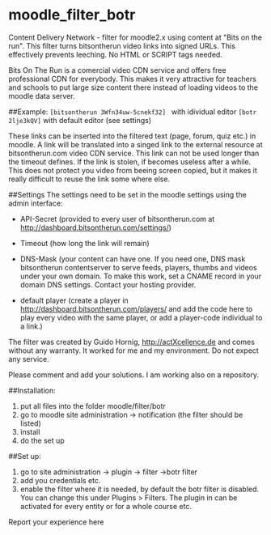 moodle_filter_botr
=================
Content Delivery Network - filter for moodle2.x using content at "Bits on the run".
This filter turns bitsontherun video links into signed URLs. This effectively prevents leeching.
No HTML or SCRIPT tags needed.

Bits On The Run is a comercial video CDN service and offers free professional CDN for everybody.
This makes it very attractive for teachers and schools to put large size content there instead of
loading videos to the moodle data server.

##Example:
`[bitsontherun 3Wfn34uw-5cnekf32] ` with idividual editor
`[botr 2lje3kQV]` with default editor (see settings)

These links can be inserted into the filtered text (page, forum, quiz etc.)  in moodle.
A link will be translated into a singed link to the external resource at bitsontherun.com video CDN service.
This link can not be used longer than the timeout defines. If the link is stolen, if becomes useless after a while.
This does not protect you video from beeing screen copied, but it makes it really difficult to reuse the link some where else.

##Settings
The settings need to be set in the moodle settings using the admin interface:

* API-Secret (provided to every user of bitsontherun.com at http://dashboard.bitsontherun.com/settings/)
 
* Timeout (how long the link will remain)

* DNS-Mask (your content can have one. If you need one, DNS mask bitsontherun contentserver to serve feeds,
           players, thumbs and videos under your own domain. To make this work, set a CNAME record in your 
           domain DNS settings. Contact your hosting provider. 
           
* default player (create a player in http://dashboard.bitsontherun.com/players/ and add the code here to play 
                 every video with the same player, or add a player-code individual to a link.)

The filter was created by Guido Hornig, http://actXcellence.de and comes without any warranty.
It worked for me and my environment. Do not expect any service.

Please comment and add your solutions.
I am working also on a repository.

##Installation:
1. put all files into the folder moodle/filter/botr
2. go to moodle site administration -> notification (the filter should be listed)
3. install
4. do the set up

##Set up:
1. go to site administration -> plugin -> filter ->botr filter
2. add you credentials etc.
3. enable the filter where it is needed, by default the botr filter is disabled. You can change this under Plugins > Filters.
The plugin in can be activated for every entity or for a whole course etc. 

Report your experience here
